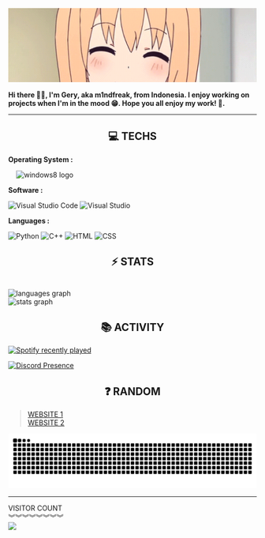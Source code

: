 <p align="center">
  <img src="hello.webp" alt="Hello" style="width: 100%; height: 150px; object-fit: cover; margin-top: 50px;">
</p>

**Hi there 👋🏻, I'm Gery, aka m1ndfreak, from Indonesia. I enjoy working on projects when I'm in the mood 😁. Hope you all enjoy my work! 🤗.**

---
<h2 align="center">
  💻 TECHS
</h2>

**Operating System :** 
<p align="left">
  <img width="12" />
  <img src="https://cdn.jsdelivr.net/gh/devicons/devicon/icons/windows8/windows8-original.svg" height="40" alt="windows8 logo"  />
</p>

**Software :** 
<p align="left">
  <img src="https://skillicons.dev/icons?i=vscode" alt="Visual Studio Code" width="30" height="40" /> 
  <img src="https://skillicons.dev/icons?i=visualstudio" alt="Visual Studio" width="30" height="40" />
</p>

**Languages :** 
<p align="left">
  <img src="https://skillicons.dev/icons?i=python" alt="Python" width="30" height="40" /> 
  <img src="https://skillicons.dev/icons?i=cpp" alt="C++" width="30" height="40" /> 
  <img src="https://skillicons.dev/icons?i=html" alt="HTML" width="30" height="40" /> 
  <img src="https://skillicons.dev/icons?i=css" alt="CSS" width="30" height="40" />
</p>

<h2 align="center">
  ⚡ STATS
</h2>

<br clear="both">

<div align="left">
  <img src="https://github-readme-stats.vercel.app/api/top-langs?username=m1ndfr&locale=en&hide_title=false&layout=compact&card_width=320&langs_count=5&theme=dracula&hide_border=false&order=2" height="150" alt="languages graph" /> <br>
  <img src="https://github-readme-stats.vercel.app/api?username=m1ndfr&hide_title=false&hide_rank=false&show_icons=true&include_all_commits=true&count_private=true&disable_animations=false&theme=dracula&locale=en&hide_border=false&order=1" height="150" alt="stats 
graph"  />
</div>

<h2 align="center">
  📚 ACTIVITY
</h2>

<div align="left">
  <a href="https://open.spotify.com/user/kdmapper.exe">
    <img src="https://spotify-recently-played-readme.vercel.app/api?user=2sqedz98t0t3e2vtbvo2646vs&unique={true|1|on|yes}" alt="Spotify recently played"  />
  </a>
</div>

[![Discord Presence](https://lanyard.cnrad.dev/api/746523440608968799)](https://discord.com/users/746523440608968799)

<h2 align="center">
  ❓ RANDOM
</h2>

> [WEBSITE 1](http://109.176.17.107:20082) </br>
> [WEBSITE 2](https://m1ndfr.github.io/m1ndfr-portofolio-website/)

<img src="https://raw.githubusercontent.com/m1ndfr/m1ndfr/output/snake.svg" alt="Snake animation" />

---
VISITOR COUNT</br>
︾︾︾︾︾︾︾︾
</br>
<img align="left" src="https://profile-counter.glitch.me/m1ndfr/count.svg?"/> 
